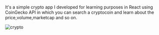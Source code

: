 It's a simple crypto app I developed for learning purposes in React using CoinGecko API in which you can search a cryptocoin and learn about the price,volume,marketcap and so on.

![crypto](https://user-images.githubusercontent.com/97747309/154442517-94a3ff07-d4e3-4c3e-9276-ac8380cb1fa3.png)
